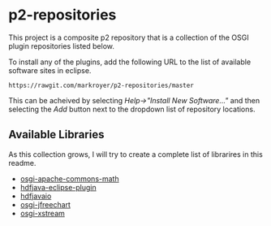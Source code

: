 # p2-repositories

This project is a composite p2 repository that is a collection of the OSGI plugin repositories listed below.

To install any of the plugins, add the following URL to the list of available software sites in eclipse.

```
https://rawgit.com/markroyer/p2-repositories/master
```

This can be acheived by selecting *Help->"Install New Software..."* and then selecting the *Add* button next to the dropdown list of repository locations.

## Available Libraries

As this collection grows, I will try to create a complete list of librarires in this readme.

* [osgi-apache-commons-math](https://github.com/markroyer/osgi-apache-commons-math/)
* [hdfjava-eclipse-plugin](https://github.com/markroyer/hdfjava-eclipse-plugin/)
* [hdfjavaio](https://github.com/markroyer/hdfjavaio/)
* [osgi-jfreechart](https://github.com/markroyer/osgi-jfreechart)
* [osgi-xstream](https://github.com/markroyer/osgi-xstream)
